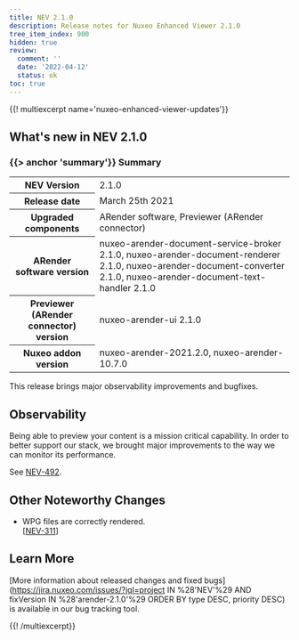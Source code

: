 ```yaml
---
title: NEV 2.1.0
description: Release notes for Nuxeo Enhanced Viewer 2.1.0
tree_item_index: 900
hidden: true
review:
  comment: ''
  date: '2022-04-12'
  status: ok
toc: true
---
```


{{! multiexcerpt name='nuxeo-enhanced-viewer-updates'}}
## What's new in NEV 2.1.0

### {{> anchor 'summary'}} Summary

<div class="table-scroll">
<table class="hover">
<tbody>
<tr>
<th colspan="1">NEV Version</th>
<td colspan="1">2.1.0</td>
</tr>
<tr>
<th colspan="1">Release date</th>
<td colspan="1">March 25th 2021</td>
</tr>
<tr>
<th colspan="1">Upgraded components</th>
<td colspan="1">ARender software, Previewer (ARender connector)</td>
</tr>
<tr>
<th colspan="1">ARender software version</th>
<td colspan="1">nuxeo-arender-document-service-broker 2.1.0, nuxeo-arender-document-renderer 2.1.0, nuxeo-arender-document-converter 2.1.0, nuxeo-arender-document-text-handler 2.1.0</td>
</tr>
<tr>
<th colspan="1">Previewer (ARender connector) version</th>
<td colspan="1">nuxeo-arender-ui 2.1.0</td>
</tr>
<tr>
<th colspan="1">Nuxeo addon version</th>
<td colspan="1">nuxeo-arender-2021.2.0, nuxeo-arender-10.7.0</td>
</tr>
</tbody>
</table>
</div>

This release brings major observability improvements and bugfixes.

## Observability

Being able to preview your content is a mission critical capability. In order to better support our stack, we brought major improvements to the way we can monitor its performance.

See [NEV-492](https://jira.nuxeo.com/browse/NEV-492).

## Other Noteworthy Changes

- WPG files are correctly rendered.<br/>[[NEV-311](https://jira.nuxeo.com/browse/NEV-311)]

## Learn More

[More information about released changes and fixed bugs](https://jira.nuxeo.com/issues/?jql=project IN %28'NEV'%29 AND fixVersion IN %28'arender-2.1.0'%29 ORDER BY type DESC, priority DESC) is available in our bug tracking tool.

{{! /multiexcerpt}}
